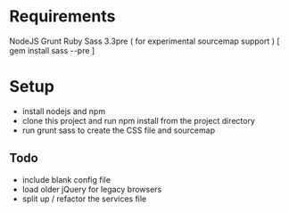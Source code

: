 Requirements
============

NodeJS
Grunt
Ruby
Sass 3.3pre ( for experimental sourcemap support )
[ gem install sass --pre ]

Setup
=====

- install nodejs and npm
- clone this project and run npm install from the project directory
- run grunt sass to create the CSS file and sourcemap

Todo
----

- include blank config file
- load older jQuery for legacy browsers
- split up / refactor the services file

